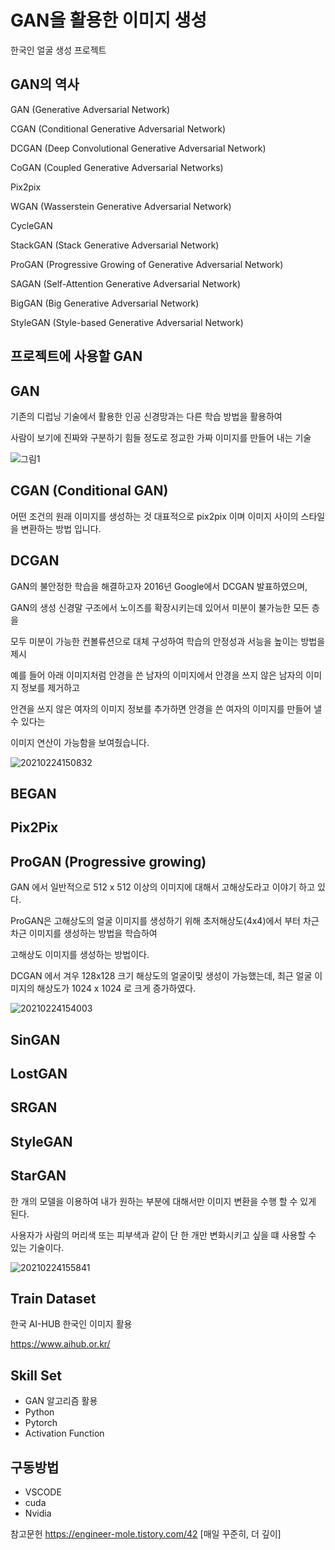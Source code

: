 # GAN을 활용한 이미지 생성
한국인 얼굴 생성 프로젝트

## GAN의 역사

GAN (Generative Adversarial Network)

CGAN (Conditional Generative Adversarial Network)

DCGAN (Deep Convolutional Generative Adversarial Network)

CoGAN (Coupled Generative Adversarial Networks)

Pix2pix

WGAN (Wasserstein Generative Adversarial Network)

CycleGAN

StackGAN (Stack Generative Adversarial Network)

ProGAN (Progressive Growing of Generative Adversarial Network)

SAGAN (Self-Attention Generative Adversarial Network)

BigGAN (Big Generative Adversarial Network)

StyleGAN (Style-based Generative Adversarial Network)


## 프로젝트에 사용할 GAN 


## GAN
기존의 디럽닝 기술에서 활용한 인공 신경망과는 다른 학습 방법을 활용하여 

사람이 보기에 진짜와 구분하기 힘들 정도로 정교한 가짜 이미지를 만들어 내는 기술

![그림1](https://user-images.githubusercontent.com/65889898/108954892-bc46a480-76b0-11eb-88cb-fafa53391872.png)




## CGAN (Conditional GAN)

어떤 조건의 원래 이미지를 생성하는 것
대표적으로 pix2pix 이며 이미지 사이의 스타일을 변환하는 방법 입니다.






## DCGAN

GAN의 불안정한 학습을 해결하고자 2016년 Google에서 DCGAN 발표하였으며,

GAN의 생성 신경말 구조에서 노이즈를 확장시키는데 있어서 미분이 불가능한 모든 층을 

모두 미분이 가능한 컨볼류션으로 대체 구성하여 학습의 안정성과 서능을 높이는 방법을 제시

예를 들어 아래 이미지처럼 안경을 쓴 남자의 이미지에서 안경을 쓰지 않은 남자의 이미지 정보를 제거하고

안견을 쓰지 않은 여자의 이미지 정보를 추가하면 안경을 쓴 여자의 이미지를 만들어 낼 수 있다는

이미지 연산이 가능함을 보여줬습니다.



![20210224150832](https://user-images.githubusercontent.com/65889898/108955854-2dd32280-76b2-11eb-86f6-e4990f2ee3fa.jpg)


## BEGAN

## Pix2Pix

## ProGAN (Progressive growing)

GAN 에서 일반적으로 512 x 512 이상의 이미지에 대해서 고해상도라고 이야기 하고 있다.

ProGAN은 고해상도의 얼굴 이미지를 생성하기 위해 초저해상도(4x4)에서 부터 차근차근 이미지를 생성하는 방법을 학습하여

고해상도 이미지를 생성하는 방법이다.

DCGAN 에서 겨우 128x128 크기 해상도의 얼굴이밎 생성이 가능했는데, 최근 얼굴 이미지의 해상도가 1024 x 1024 로 크게 증가하였다.

![20210224154003](https://user-images.githubusercontent.com/65889898/108958642-97553000-76b6-11eb-9c64-289e8909967e.jpg)



## SinGAN


## LostGAN


## SRGAN


## StyleGAN


## StarGAN

한 개의 모델을 이용하여 내가 원하는 부분에 대해서만 이미지 변환을 수행 할 수 있게 된다.

사용자가 사람의 머리색 또는 피부색과 같이 단 한 개만 변화시키고 싶을 떄 사용할 수 있는 기술이다.

![20210224155841](https://user-images.githubusercontent.com/65889898/108960394-2f541900-76b9-11eb-810b-7bc0ac84ae36.jpg)



## Train Dataset

한국 AI-HUB 한국인 이미지 활용

https://www.aihub.or.kr/


## Skill Set
* GAN 알고리즘 활용
* Python
* Pytorch
* Activation Function

## 구동방법
* VSCODE
* cuda
* Nvidia


참고문헌
https://engineer-mole.tistory.com/42 [매일 꾸준히, 더 깊이]

